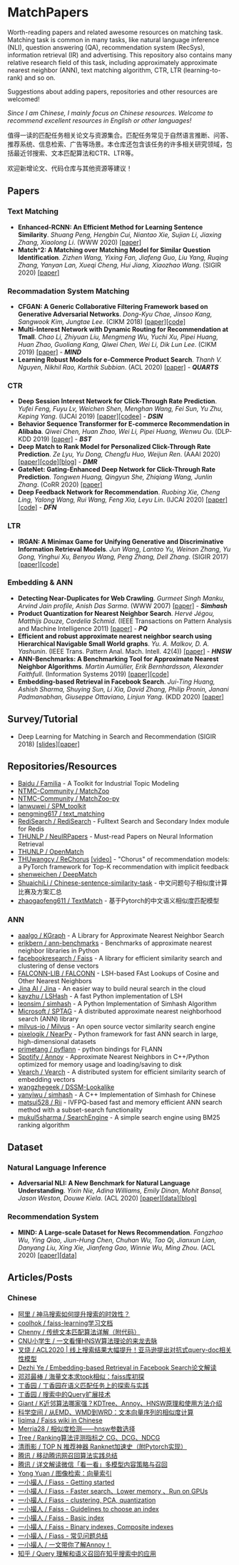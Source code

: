 # MatchPapers
Worth-reading papers and related awesome resources on matching task. Matching task is common in many tasks, like natural language inference (NLI), question answering (QA), recommendation system (RecSys), information retrieval (IR) and advertising. This repository also contains many relative research field of this task, including approximately approximate nearest neighbor (ANN), text matching algorithm, CTR, LTR (learning-to-rank) and so on.

Suggestions about adding papers, repositories and other resources are welcomed! 

*Since I am Chinese, I mainly focus on Chinese resources. Welcome to recommend excellent resources in English or other languages!*

值得一读的匹配任务相关论文与资源集合。匹配任务常见于自然语言推断、问答、推荐系统、信息检索、广告等场景。本仓库还包含该任务的许多相关研究领域，包括最近邻搜索、文本匹配算法和CTR、LTR等。

欢迎新增论文、代码仓库与其他资源等建议！

## Papers
### Text Matching
- **Enhanced-RCNN: An Efficient Method for Learning Sentence Similarity**. *Shuang Peng, Hengbin Cui, Niantao Xie, Sujian Li, Jiaxing Zhang, Xiaolong Li*. (WWW 2020) [[paper]](https://dl.acm.org/doi/10.1145/3366423.3379998)
- **Match^2: A Matching over Matching Model for Similar Question Identification**. *Zizhen Wang, Yixing Fan, Jiafeng Guo, Liu Yang, Ruqing Zhang, Yanyan Lan, Xueqi Cheng, Hui Jiang, Xiaozhao Wang*. (SIGIR 2020) [[paper]](https://arxiv.org/abs/2006.11719)

### Recommadation System Matching
- **CFGAN: A Generic Collaborative Filtering Framework based on Generative Adversarial Networks**. *Dong-Kyu Chae, Jinsoo  Kang, Sangwook  Kim, Jungtae  Lee*. (CIKM 2018) [[paper]](https://dl.acm.org/doi/10.1145/3269206.3271743)[[code]](https://github.com/ARASC/CFGAN)
- **Multi-Interest Network with Dynamic Routing for Recommendation at Tmall**. *Chao Li, Zhiyuan Liu, Mengmeng Wu, Yuchi Xu, Pipei Huang, Huan Zhao, Guoliang Kang, Qiwei Chen, Wei Li, Dik Lun Lee*. (CIKM 2019) [[paper]](https://arxiv.org/abs/1904.08030) - ***MIND***
- **Learning Robust Models for e-Commerce Product Search**. *Thanh V. Nguyen, Nikhil Rao, Karthik Subbian*. (ACL 2020) [[paper]](https://arxiv.org/abs/2005.03624) - ***QUARTS***

### CTR
- **Deep Session Interest Network for Click-Through Rate Prediction**. *Yufei Feng, Fuyu Lv, Weichen Shen, Menghan Wang, Fei Sun, Yu Zhu, Keping Yang*. (IJCAI 2019) [[paper]](https://arxiv.org/abs/1905.06482)[[codee]](https://github.com/shenweichen/DSIN) - ***DSIN***
- **Behavior Sequence Transformer for E-commerce Recommendation in Alibaba**. *Qiwei Chen, Huan Zhao, Wei Li, Pipei Huang, Wenwu Ou*. (DLP-KDD 2019) [[paper]](https://arxiv.org/abs/1905.06874) - ***BST***
- **Deep Match to Rank Model for Personalized Click-Through Rate Prediction**. *Ze Lyu, Yu Dong, Chengfu Huo, Weijun Ren*. (AAAI 2020) [[paper]](https://aaai.org/ojs/index.php/AAAI/article/view/5346)[[code]](https://github.com/lvze92/DMR)[[blog]](https://developer.aliyun.com/article/749482) - ***DMR***
- **GateNet: Gating-Enhanced Deep Network for Click-Through Rate Prediction**. *Tongwen Huang, Qingyun She, Zhiqiang Wang, Junlin Zhang*. (CoRR 2020) [[paper]](https://arxiv.org/abs/2007.03519)
- **Deep Feedback Network for Recommendation**. *Ruobing Xie, Cheng Ling, Yalong Wang, Rui Wang, Feng Xia, Leyu Lin*. (IJCAI 2020) [[paper]](https://www.ijcai.org/Proceedings/2020/349)[[code]](https://github.com/qqxiaochongqq/DFN) - ***DFN***

### LTR
- **IRGAN: A Minimax Game for Unifying Generative and Discriminative Information Retrieval Models**. *Jun Wang, Lantao Yu, Weinan Zhang, Yu Gong, Yinghui Xu, Benyou Wang, Peng Zhang, Dell Zhang*. (SIGIR 2017) [[paper]](https://arxiv.org/abs/1705.10513)[[code]](https://github.com/geek-ai/irgan)

### Embedding & ANN
- **Detecting Near-Duplicates for Web Crawling**. *Gurmeet Singh Manku, Arvind  Jain profile, Anish Das Sarma*.
 (WWW 2007) [[paper]](http://www.wwwconference.org/www2007/papers/paper215.pdf) - ***Simhash***
- **Product Quantization for Nearest Neighbor Search**. *Hervé Jégou, Matthijs Douze, Cordelia Schmid*. (IEEE Transactions on Pattern Analysis and Machine Intelligence 2011) [[paper]](https://hal.inria.fr/file/index/docid/514462/filename/paper_hal.pdf) - ***PQ***
- **Efficient and robust approximate nearest neighbor search using Hierarchical Navigable Small World graphs**. *Yu. A. Malkov, D. A. Yashunin*. (IEEE Trans. Pattern Anal. Mach. Intell. 42(4)) [[paper]](https://arxiv.org/abs/1603.09320) - ***HNSW***
- **ANN-Benchmarks: A Benchmarking Tool for Approximate Nearest Neighbor Algorithms**. *Martin Aumüller, Erik Bernhardsson, Alexander Faithfull*. (Information Systems 2019) [[paper]](https://arxiv.org/abs/1807.05614)[[code]](https://github.com/erikbern/ann-benchmarks)
- **Embedding-based Retrieval in Facebook Search**. *Jui-Ting Huang, Ashish Sharma, Shuying Sun, Li Xia, David Zhang, Philip Pronin, Janani Padmanabhan, Giuseppe Ottaviano, Linjun Yang*. (KDD 2020) [[paper]](https://arxiv.org/abs/2006.11632)

## Survey/Tutorial
- Deep Learning for Matching in Search and Recommendation (SIGIR 2018) [[slides]](http://staff.ustc.edu.cn/~hexn/sigir18-deep.pdf)[[paper]](https://dl.acm.org/doi/pdf/10.1145/3209978.3210181)

## Repositories/Resources
- [Baidu / Familia](https://github.com/baidu/Familia) - A Toolkit for Industrial Topic Modeling
- [NTMC-Community / MatchZoo](https://github.com/NTMC-Community/MatchZoo)
- [NTMC-Community / MatchZoo-py](https://github.com/NTMC-Community/MatchZoo-py)
- [lanwuwei / SPM_toolkit](https://github.com/lanwuwei/SPM_toolkit)
- [pengming617 / text_matching](https://github.com/pengming617/text_matching)
- [RediSearch / RediSearch](https://github.com/RediSearch/RediSearch) - Fulltext Search and Secondary Index module for Redis
- [THUNLP / NeuIRPapers](https://github.com/thunlp/NeuIRPapers) - Must-read Papers on Neural Information Retrieval
- [THUNLP / OpenMatch](https://github.com/thunlp/OpenMatch)
- [THUwangcy / ReChorus](https://github.com/THUwangcy/ReChorus) [[video]](https://www.bilibili.com/video/BV1Qt4y1Q7jW) - "Chorus" of recommendation models: a PyTorch framework for Top-K recommendation with implicit feedback
- [shenweichen / DeepMatch](https://github.com/shenweichen/DeepMatch)
- [ShuaichiLi / Chinese-sentence-similarity-task](https://github.com/ShuaichiLi/Chinese-sentence-similarity-task) - 中文问题句子相似度计算比赛及方案汇总
- [zhaogaofeng611 / TextMatch](https://github.com/zhaogaofeng611/TextMatch) - 基于Pytorch的中文语义相似度匹配模型

### ANN
- [aaalgo / KGraph](https://github.com/aaalgo/kgraph) - A Library for Approximate Nearest Neighbor Search
- [erikbern / ann-benchmarks](https://github.com/erikbern/ann-benchmarks) - Benchmarks of approximate nearest neighbor libraries in Python
- [facebookresearch / Faiss](https://github.com/facebookresearch/faiss) - A library for efficient similarity search and clustering of dense vectors
- [FALCONN-LIB / FALCONN](https://github.com/FALCONN-LIB/FALCONN) - LSH-based FAst Lookups of Cosine and Other Nearest Neighbors
- [Jina AI / Jina](https://github.com/jina-ai/jina) - An easier way to build neural search in the cloud
- [kayzhu / LSHash](https://github.com/kayzhu/LSHash) - A fast Python implementation of LSH
- [leonsim / simhash](https://github.com/leonsim/simhash) - A Python Implementation of Simhash Algorithm
- [Microsoft / SPTAG](https://github.com/microsoft/SPTAG) - A distributed approximate nearest neighborhood search (ANN) library
- [milvus-io / Milvus](https://github.com/milvus-io/milvus) - An open source vector similarity search engine
- [pixelogik / NearPy](https://github.com/pixelogik/NearPy) - Python framework for fast ANN search in large, high-dimensional datasets
- [primetang / pyflann](https://github.com/primetang/pyflann) - python bindings for FLANN
- [Spotify / Annoy](https://github.com/spotify/annoy) - Approximate Nearest Neighbors in C++/Python optimized for memory usage and loading/saving to disk
- [Vearch / Vearch](https://github.com/vearch/vearch) - A distributed system for efficient similarity search of embedding vectors
- [wangzhegeek / DSSM-Lookalike](https://github.com/wangzhegeek/DSSM-Lookalike)
- [yanyiwu / simhash](https://github.com/yanyiwu/simhash) - A C++ Implementation of Simhash for Chinese
- [matsui528 / Rii](https://github.com/matsui528/rii) - IVFPQ-based fast and memory efficient ANN search method with a subset-search functionality
- [mukul5sharma / SearchEngine](https://github.com/mukul5sharma/SearchEngine) - A simple search engine using BM25 ranking algorithm

## Dataset
### Natural Language Inference
- **Adversarial NLI: A New Benchmark for Natural Language Understanding**. *Yixin Nie, Adina Williams, Emily Dinan, Mohit Bansal, Jason Weston, Douwe Kiela*. (ACL 2020) [[paper]](https://arxiv.org/abs/1910.14599)[[data]](https://github.com/facebookresearch/anli)[[blog]](https://ai.facebook.com/blog/introducing-a-new-large-scale-dynamic-data-set-to-push-the-limits-of-natural-language-processing)

### Recommendation System
- **MIND: A Large-scale Dataset for News Recommendation**. *Fangzhao Wu, Ying Qiao, Jiun-Hung Chen, Chuhan Wu, Tao Qi, Jianxun Lian, Danyang Liu, Xing Xie, Jianfeng Gao, Winnie Wu, Ming Zhou*. (ACL 2020) [[paper]](https://www.aclweb.org/anthology/2020.acl-main.331/)[[data]](https://msnews.github.io/)

## Articles/Posts
### Chinese
- [阿里 / 神马搜索如何提升搜索的时效性？](https://mp.weixin.qq.com/s/WpITPvYmixMHa0ha0MgWVA)
- [coolhok / faiss-learning学习文档](https://github.com/coolhok/faiss-learning)
- [Chenny / 传统文本匹配算法详解（附代码）](https://zhuanlan.zhihu.com/p/138848302)
- [CNU小学生 / 一文看懂HNSW算法理论的来龙去脉](https://blog.csdn.net/u011233351/article/details/85116719)
- [叉烧 / ACL2020 | 线上搜索结果大幅提升！亚马逊提出对抗式query-doc相关性模型](https://zhuanlan.zhihu.com/p/144911605)
- [Dezhi Ye / Embedding-based Retrieval in Facebook Search论文解读](https://zhuanlan.zhihu.com/p/152570715)
- [邓邓最棒 / 海量文本求topk相似：faiss库初探](https://mp.weixin.qq.com/s/lS4sn1BFf-kvEKi4Ve74pQ)
- [丁香园 / 丁香园在语义匹配任务上的探索与实践](https://zhuanlan.zhihu.com/p/69356170)
- [丁香园 / 搜索中的Query扩展技术](https://zhuanlan.zhihu.com/p/138551957)
- [Giant / K近邻算法哪家强？KDTree、Annoy、HNSW原理和使用方法介绍](https://zhuanlan.zhihu.com/p/152522906)
- [科学空间 / 从EMD、WMD到WRD：文本向量序列的相似度计算](https://kexue.fm/archives/7388)
- [liqima / Faiss wiki in Chinese](https://github.com/liqima/faiss_note)
- [Merria28 / 相似度检测——hnsw参数选择](https://zhuanlan.zhihu.com/p/98028479)
- [Tree / Ranking算法评测指标之 CG、DCG、NDCG](https://zhuanlan.zhihu.com/p/136199536)
- [清雨影 / TOP N 推荐神器 Ranknet加速史（附Pytorch实现）](https://zhuanlan.zhihu.com/p/148262580)
- [腾讯 / 移动腾讯网召回算法实践总结](https://zhuanlan.zhihu.com/p/139256086)
- [腾讯 / 详文解读微信「看一看」多模型内容策略与召回](https://mp.weixin.qq.com/s/EId6TB8SSo3rWXXs9oefkA)
- [Yong Yuan / 图像检索：向量索引](http://yongyuan.name/blog/vector-ann-search.html)
- [一小撮人 / Fiass - Getting started](https://zhuanlan.zhihu.com/p/102278151)
- [一小撮人 / Fiass - Faster search、Lower memory 、Run on GPUs](https://zhuanlan.zhihu.com/p/102281896)
- [一小撮人 / Fiass - clustering, PCA, quantization](https://zhuanlan.zhihu.com/p/102287226)
- [一小撮人 / Faiss - Guidelines to choose an index](https://zhuanlan.zhihu.com/p/102287915)
- [一小撮人 / Faiss - Basic index](https://zhuanlan.zhihu.com/p/102573699)
- [一小撮人 / Faiss - Binary indexes, Composite indexes](https://zhuanlan.zhihu.com/p/105214010)
- [一小撮人 / Fiass - 常见问题总结](https://zhuanlan.zhihu.com/p/107241260)
- [一小撮人 / 一文带你了解Annoy！](https://zhuanlan.zhihu.com/p/109633593)
- [知乎 / Query 理解和语义召回在知乎搜索中的应用](https://mp.weixin.qq.com/s/MAfK4B2F8sPXRLodXkwnmw)
